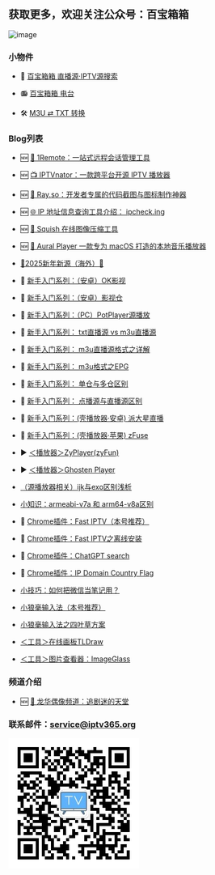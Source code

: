 ## 获取更多，欢迎关注公众号：百宝箱箱
<!-- ## 欢迎关注公众号：百宝箱箱
![image](./assets/GongZhongHao.png) -->
<img src="./assets/GongZhongHao.png" alt="image" width="400" height="auto">

### 小物件

*   🔎 [百宝箱箱 直播源·IPTV源搜索](https://search.iptv365.org) 

*   📻️ [百宝箱箱 电台](https://radio.iptv365.org) 

*   🛠️ [M3U ⇄ TXT 转换](https://convert.iptv365.org) 

### Blog列表
*   🆕 [🧭 1Remote：一站式远程会话管理工具](./docs/030_1Remote.md)

*   🆕 [📺 IPTVnator：一款跨平台开源 IPTV 播放器](./docs/025_IPTVnator.md)

*   🆕 [🔧 Ray.so：开发者专属的代码截图与图标制作神器](./docs/026_rayso.md)

*   🆕 [🌐 IP 地址信息查询工具介绍： ipcheck.ing](./docs/027_ipchecking.md)

*   🆕 [🎨 Squish 在线图像压缩工具](./docs/028_squish.md)

*   🆕 [🎸 Aural Player 一款专为 macOS 打造的本地音乐播放器](./docs/029_auralplayer.md)

*   [🎊2025新年新源（海外）🎊](./docs/008_NewSource.md)

*   🔰 [新手入门系列：（安卓）OK影视](./docs/022_OK_Pro.md)

*   🔰 [新手入门系列：（安卓）影视仓](./docs/017_YingShiCang.md)

*   🔰 [新手入门系列：（PC）PotPlayer源播放](./docs/023_PotPlayer.md)

*   🔰 [新手入门系列： txt直播源 vs m3u直播源](./docs/018_txtm3u.md)

*   🔰 [新手入门系列： m3u直播源格式之详解](./docs/019_m3uDetail.md)

*   🔰 [新手入门系列： m3u格式之EPG](./docs/020_m3uDetail2.md)

*   🔰 [新手入门系列： 单仓与多仓区别](./docs/014_DanCangDuoCang.md)

*   🔰 [新手入门系列： 点播源与直播源区别](./docs/013_DianBoZhiBo.md)

*   🔰 [新手入门系列：(壳播放器·安卓) 派大星直播](./docs/001_paidaxing.md)

*   🔰 [新手入门系列：(壳播放器·苹果) zFuse](./docs/012_zFuse.md)

*   ▶️ [＜播放器＞ZyPlayer(zyFun)](./docs/021_ZyPlayer.md)

*   ▶️ [＜播放器＞Ghosten Player](./docs/016_GhostenPlayer.md)

*   [（源播放器相关）ijk与exo区别浅析](./docs/003_JieMa.md)

*   [小知识：armeabi-v7a 和 arm64-v8a区别](./docs/015_arm.md)

*   🔌 [Chrome插件：Fast IPTV（本号推荐）](./docs/002_FastIPTV.md)

*   🔌 [Chrome插件：Fast IPTV之离线安装](./docs/004_FastIPTV_OfflineInstall.md)

*   🔌 [Chrome插件：ChatGPT search](./docs/007_ChatGPTSearch.md)

*   🔌 [Chrome插件：IP Domain Country Flag](./docs/010_IPDomainCountryFlag.md)

*   [小技巧：如何把微信当笔记用？](./docs/009_Wexin_Biji.md)

*   [小狼毫输入法（本号推荐）](./docs/005_XiaoLangHao.md)

*   [小狼毫输入法之四叶草方案](./docs/006_XiaoLangHao_SYC.md)

*   [＜工具＞在线画板TLDraw](./docs/011_tldraw.md)

*   [＜工具＞图片查看器：ImageGlass](./docs/024_ImageGlass.md)

### 频道介绍

*   🆕 [🌟 龙华偶像频道：追剧迷的天堂](./docs_TV/001_LTV_LHOX.md)


### 联系邮件：service@iptv365.org
![image](./assets/BBXX-QR.jpg)
